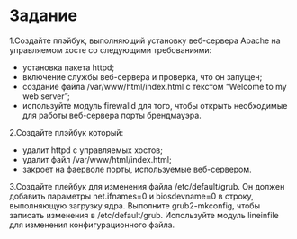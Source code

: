 Задание
=======
1.Создайте плэйбук, выполняющий установку веб-сервера Apache на управляемом хосте со следующими требованиями:
- установка пакета httpd;
- включение службы веб-сервера и проверка, что он запущен;
- создание файла /var/www/html/index.html с текстом “Welcome to my web server”;
- используйте модуль firewalld для того, чтобы открыть необходимые для работы веб-сервера порты брендмауэра.

2.Создайте плэйбук который:
- удалит httpd с управляемых хостов;
- удалит файл /var/www/html/index.html;
- закроет на фаерволе порты, используемые веб-сервером.

3.Создайте плейбук для изменения файла /etc/default/grub. Он должен добавить параметры net.ifnames=0 и biosdevname=0 в строку, выполняющую загрузку ядра. Выполните grub2-mkconfig, чтобы записать изменения в /etc/default/grub. Используйте модуль lineinfile для изменения конфигурационного файла.

